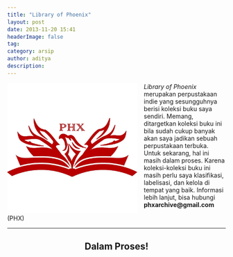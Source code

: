```yaml
---
title: "Library of Phoenix"
layout: post
date: 2013-11-20 15:41
headerImage: false
tag:
category: arsip
author: aditya 
description: 
---
```


<img class="image" src="/assets/images/profile.jpg" alt="Phoenix" height="300px" align="left" style="PADDING-RIGHT: 15px;">

_Library of Phoenix_ merupakan perpustakaan indie yang sesungguhnya berisi koleksi buku saya sendiri. Memang, ditargetkan koleksi buku ini bila sudah cukup banyak akan saya jadikan sebuah perpustakaan terbuka. Untuk sekarang, hal ini masih dalam proses. Karena koleksi-koleksi buku ini masih perlu saya klasifikasi, labelisasi, dan kelola di tempat yang baik. Informasi lebih lanjut, bisa hubungi __phxarchive@gmail.com__

(PHX)

***

<center>

<h2> Dalam Proses! </h2>

</center>